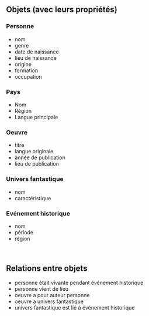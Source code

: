 ##  Objets (avec leurs propriétés)



### Personne
- nom
- genre
- date de naissance
- lieu de naissance
- origine
- formation
- occupation

### Pays
- Nom
- Région
- Langue principale


### Oeuvre
- titre
- langue originale
- année de publication
- lieu de publication


### Univers fantastique
- nom
- caractéristique


### Evénement historique
- nom
- période
- région










<br/>

## Relations entre objets

- personne était vivante pendant événement historique
- personne vient de lieu
- oeuvre a pour auteur personne
- oeuvre a univers fantastique
- univers fantastique est lié à événement historique
